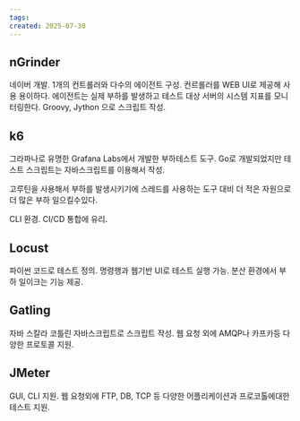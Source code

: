 ```yaml
---
tags: 
created: 2025-07-30
---
```

## nGrinder
네이버 개발. 1개의 컨트롤러와 다수의 에이전트 구성. 컨르롤러를 WEB UI로 제공해 사용 용이하다. 에이전트는 실제 부하를 발생하고 테스트 대상 서버의 시스템 지표를 모니터링한다. Groovy, Jython 으로 스크립트 작성.

## k6
그라파나로 유명한 Grafana Labs에서 개발한 부하테스트 도구. Go로 개발되었지만 테스트 스크립트는 자바스크립트를 이용해서 작성.

고루틴을 사용해서 부하를 발생시키기에 스레드를 사용하는 도구 대비 더 적은 자원으로 더 많은 부하 일으킬수있다.

CLI 환경. CI/CD 통합에 유리.

## Locust
파이썬 코드로 테스트 정의. 명령행과 웹기반 UI로 테스트 실행 가능. 분산 환경에서 부하 일이크는 기능 제공.
## Gatling
자바 스칼라 코틀린 자바스크립트로 스크립트 작성. 웹 요청 외에 AMQP나 카프카등 다양한 프로토콜 지원.
## JMeter
GUI, CLI 지원. 웹 요청외에 FTP, DB, TCP 등 다양한 어플리케이션과 프로코톨에대한 테스트 지원.
